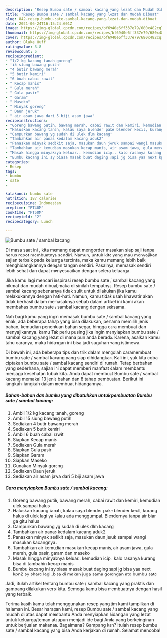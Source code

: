 ```yaml
---
description: "Resep Bumbu sate / sambal kacang yang lezat dan Mudah Dibuat"
title: "Resep Bumbu sate / sambal kacang yang lezat dan Mudah Dibuat"
slug: 842-resep-bumbu-sate-sambal-kacang-yang-lezat-dan-mudah-dibuat
date: 2021-06-24T16:15:24.601Z
image: https://img-global.cpcdn.com/recipes/bf6940e6ff337e79/680x482cq70/bumbu-sate-sambal-kacang-foto-resep-utama.jpg
thumbnail: https://img-global.cpcdn.com/recipes/bf6940e6ff337e79/680x482cq70/bumbu-sate-sambal-kacang-foto-resep-utama.jpg
cover: https://img-global.cpcdn.com/recipes/bf6940e6ff337e79/680x482cq70/bumbu-sate-sambal-kacang-foto-resep-utama.jpg
author: Blake Huff
ratingvalue: 3.8
reviewcount: 5
recipeingredient:
- "1/2 kg kacang tanah goreng"
- "15 siung bawang putih"
- "4 butir bawang merah"
- "5 butir kemiri"
- "6 buah cabai rawit"
- " Kecap manis"
- " Gula merah"
- " Gula pasir"
- " Garam"
- " Maseko"
- " Minyak goreng"
- " Daun jeruk"
- " air asam jawa dari 5 biji asam jawa"
recipeinstructions:
- "Goreng bawang putih, bawang merah, cabai rawit dan kemiri, kemudian ulek sampai halus"
- "Haluskan kacang tanah, kalau saya blender pake blender kecil, kurang halus di ulek lagi ya kalau ada menggumpal. Blendernya tanpa air biar ga gitu halus"
- "Campurkan bawang yg sudah di ulek dlm kacang"
- "Tambahkan air panas kedalam kacang aduk2"
- "Panaskan minyak sedikit saja, masukan daun jeruk sampai wangi masukan kacangnya.."
- "Tambahkan air kemudian masukan kecap manis, air asam jawa, gula merah, gula pasir, garam dan maseko"
- "Masak hingga minyaknya keluar.. kemudian icip.. kalo rasanya kurang bisa di tambahin kecap manis"
- "Bumbu kacang ini sy biasa masak buat daging sapi jg bisa yaa next kpn2 sy share lagi..bisa di makan juga sama gorengan ato bumbu sate"
categories:
- Resep
tags:
- bumbu
- sate
- 

katakunci: bumbu sate  
nutrition: 187 calories
recipecuisine: Indonesian
preptime: "PT40M"
cooktime: "PT50M"
recipeyield: "2"
recipecategory: Lunch

---
```



![Bumbu sate / sambal kacang](https://img-global.cpcdn.com/recipes/bf6940e6ff337e79/680x482cq70/bumbu-sate-sambal-kacang-foto-resep-utama.jpg)

Di masa  saat ini , kita memang dapat mengorder masakan siap saji tanpa harus repot membuatnya sendiri. Namun, untuk kita yang mau menyajikan sajian terbaik pada keluarga tercinta, maka kamu memang lebih baik menghidangkannya dengan tangan sendiri. Pasalnya, memasak sendiri lebih sehat dan dapat menyesuaikan dengan selera keluarga.

Jika kamu lagi mencari inspirasi resep bumbu sate / sambal kacang yang nikmat dan mudah dibuat,maka di sinilah tempatnya. Resep bumbu sate / sambal kacang  sebenarnya tidak sulit untuk dilakukan jika kamu melakukannya dengan hati-hati. Namun, kamu tidak usah khawatir akan tidak berhasil dalam memasaknya 
sebab dalam artikel ini kami akan membahas bumbu sate / sambal kacang dengan seksama.  



Nah bagi kamu yang ingin memasak bumbu sate / sambal kacang yang enak, ada beberapa tahap yang bisa dilakukan, pertama memilih jenis bahan, kemudian penentuan bahan segar, hingga cara membuat dan menyajikannya. kamu Tak perlu pusing jika ingin menyiapkan bumbu sate / sambal kacang yang lezat di mana pun anda berada. Karena, asalkan kamu  tahu caranya, maka hidangan ini bisa jadi suguhan yang istimewa.

Di bawah ini, ada beberapa tips dan trik dalam mengolah caramembuat bumbu sate / sambal kacang yang siap dihidangkan. Kali ini, yuk kita coba ciptakan bumbu sate / sambal kacang sendiri di rumah. Tetap berbahan yang sederhana, sajian ini dapat memberi manfaat dalam membantu menjaga kesehatan tubuh kita. Anda dapat membuat Bumbu sate / sambal kacang memakai 13 jenis bahan dan 8 tahap pembuatan. Berikut ini langkah-langkah dalam membuat hidangannya.

<!--inarticleads1-->

##### Bahan-bahan dan bumbu yang dibutuhkan untuk pembuatan Bumbu sate / sambal kacang:

1. Ambil 1/2 kg kacang tanah, goreng
1. Ambil 15 siung bawang putih
1. Sediakan 4 butir bawang merah
1. Sediakan 5 butir kemiri
1. Ambil 6 buah cabai rawit
1. Siapkan  Kecap manis
1. Sediakan  Gula merah
1. Siapkan  Gula pasir
1. Siapkan  Garam
1. Siapkan  Maseko
1. Gunakan  Minyak goreng
1. Sediakan  Daun jeruk
1. Sediakan  air asam jawa dari 5 biji asam jawa




<!--inarticleads2-->

##### Cara menyiapkan Bumbu sate / sambal kacang:

1. Goreng bawang putih, bawang merah, cabai rawit dan kemiri, kemudian ulek sampai halus
1. Haluskan kacang tanah, kalau saya blender pake blender kecil, kurang halus di ulek lagi ya kalau ada menggumpal. Blendernya tanpa air biar ga gitu halus
1. Campurkan bawang yg sudah di ulek dlm kacang
1. Tambahkan air panas kedalam kacang aduk2
1. Panaskan minyak sedikit saja, masukan daun jeruk sampai wangi masukan kacangnya..
1. Tambahkan air kemudian masukan kecap manis, air asam jawa, gula merah, gula pasir, garam dan maseko
1. Masak hingga minyaknya keluar.. kemudian icip.. kalo rasanya kurang bisa di tambahin kecap manis
1. Bumbu kacang ini sy biasa masak buat daging sapi jg bisa yaa next kpn2 sy share lagi..bisa di makan juga sama gorengan ato bumbu sate




Jadi, itulah artikel tentang  bumbu sate / sambal kacang  yang praktis dan gampang dilakukan versi kita. Semoga kamu bisa membuatnya dengan hasil yang terbaik. 

Terima kasih kamu telah menggunakan resep yang tim kami tampilkan di halaman ini. Besar harapan kami, resep  Bumbu sate / sambal kacang yang mudah di atas dapat membantu Anda menyiapkan hidangan yang lezat untuk keluarga/teman ataupun menjadi ide bagi Anda yang berkeinginan untuk berjualan makanan. Bagaimana? Gampang kan? Itulah resep bumbu sate / sambal kacang yang bisa Anda kerjakan di rumah. Selamat mencoba!

